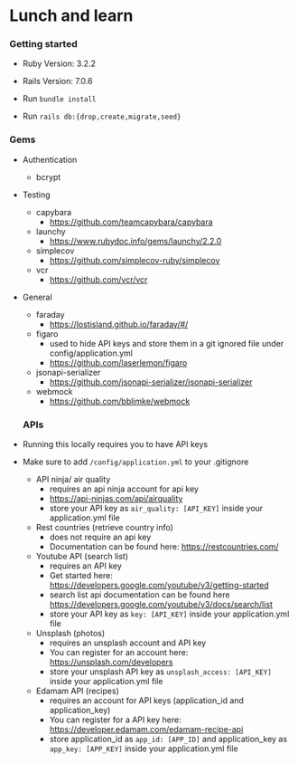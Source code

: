 <h1>Lunch and learn</h1>

<h3>Getting started</h3>

- Ruby Version: 3.2.2

- Rails Version: 7.0.6

- Run `bundle install`
- Run `rails db:{drop,create,migrate,seed}`

<h3>Gems</h3>

- Authentication
  - bcrypt

- Testing
  - capybara
    - https://github.com/teamcapybara/capybara
  - launchy
    - https://www.rubydoc.info/gems/launchy/2.2.0 
  - simplecov
    - https://github.com/simplecov-ruby/simplecov 
  - vcr
    - https://github.com/vcr/vcr   
    
- General
  - faraday
    - https://lostisland.github.io/faraday/#/
  - figaro
    - used to hide API keys and store them in a git ignored file under config/application.yml   
    - https://github.com/laserlemon/figaro
  - jsonapi-serializer   
    - https://github.com/jsonapi-serializer/jsonapi-serializer
  - webmock
    - https://github.com/bblimke/webmock 
 
  <h3>APIs</h3>
- Running this locally requires you to have API keys
- Make sure to add `/config/application.yml` to your .gitignore
  - API ninja/ air quality
    - requires an api ninja account for api key
    - https://api-ninjas.com/api/airquality
    - store your API key as `air_quality: [API_KEY]` inside your application.yml file
  - Rest countries (retrieve country info)
    - does not require an api key
    - Documentation can be found here: https://restcountries.com/
  - Youtube API (search list)
    - requires an API key
    - Get started here: https://developers.google.com/youtube/v3/getting-started
    - search list api documentation can be found here https://developers.google.com/youtube/v3/docs/search/list
    - store your API key as `key: [API_KEY]` inside your application.yml file
  - Unsplash (photos)
    - requires an unsplash account and API key
    - You can register for an account here: https://unsplash.com/developers
    - store your unsplash API key as `unsplash_access: [API_KEY]` inside your application.yml file
  - Edamam API (recipes)
    - requires an account for API keys (application_id and application_key)
    - You can register for a API key here: https://developer.edamam.com/edamam-recipe-api
    - store application_id as `app_id: [APP_ID]` and application_key as `app_key: [APP_KEY]` inside your application.yml file
